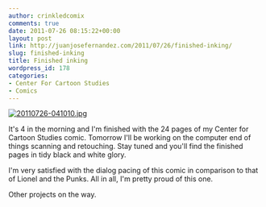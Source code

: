 ```yaml
---
author: crinkledcomix
comments: true
date: 2011-07-26 08:15:22+00:00
layout: post
link: http://juanjosefernandez.com/2011/07/26/finished-inking/
slug: finished-inking
title: Finished inking
wordpress_id: 178
categories:
- Center For Cartoon Studies
- Comics
---
```


[![20110726-041010.jpg](http://fernandezjuanjose.files.wordpress.com/2011/07/20110726-041010.jpg)](http://fernandezjuanjose.files.wordpress.com/2011/07/20110726-041010.jpg)

It's 4 in the morning and I'm finished with the 24 pages of my Center for Cartoon Studies comic. Tomorrow I'll be working on the computer end of things scanning and retouching. Stay tuned and you'll find the finished pages in tidy black and white glory.

I'm very satisfied with the dialog pacing of this comic in comparison to that of Lionel and the Punks. All in all, I'm pretty proud of this one.

Other projects on the way.
